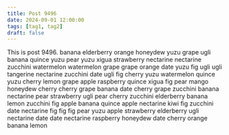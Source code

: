 ```yaml
---
title: Post 9496
date: 2024-09-01 12:00:00
tags: [tag1, tag2]
draft: false
---
```

This is post 9496.
banana
elderberry
orange
honeydew
yuzu
grape
ugli
banana
quince
yuzu
pear
yuzu
xigua
strawberry
nectarine
nectarine
zucchini
watermelon
watermelon
grape
grape
orange
date
yuzu
fig
ugli
ugli
tangerine
nectarine
zucchini
date
ugli
fig
cherry
yuzu
watermelon
quince
yuzu
cherry
lemon
grape
apple
raspberry
quince
xigua
fig
pear
mango
honeydew
cherry
cherry
grape
banana
date
cherry
grape
zucchini
banana
nectarine
pear
strawberry
ugli
pear
cherry
zucchini
elderberry
banana
lemon
zucchini
fig
apple
banana
quince
apple
nectarine
kiwi
fig
zucchini
date
nectarine
fig
fig
fig
pear
yuzu
apple
strawberry
elderberry
ugli
nectarine
date
date
nectarine
raspberry
honeydew
date
cherry
orange
banana
lemon
